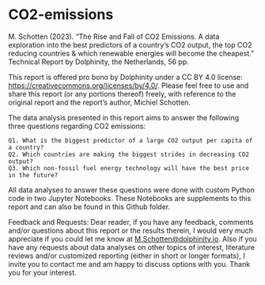 # CO2-emissions

M. Schotten (2023).  “The Rise and Fall of CO2 Emissions.  A data exploration into the best predictors of a country’s CO2 output, the top CO2 reducing countries & which renewable energies will become the cheapest.”  Technical Report by Dolphinity, the Netherlands, 56 pp.

This report is offered pro bono by Dolphinity under a CC BY 4.0 license: https://creativecommons.org/licenses/by/4.0/. Please feel free to use and share this report (or any portions thereof) freely, with reference to the original report and the report’s author, Michiel Schotten.

The data analysis presented in this report aims to answer the following three questions regarding CO2 emissions:

    Q1.	What is the biggest predictor of a large CO2 output per capita of a country?
    Q2.	Which countries are making the biggest strides in decreasing CO2 output?
    Q3.	Which non-fossil fuel energy technology will have the best price in the future?

All data analyses to answer these questions were done with custom Python code in two Jupyter Notebooks.  These Notebooks are supplements to this report and can also be found in this Github folder.

Feedback and Requests:
Dear reader, if you have any feedback, comments and/or questions about this report or the results therein, I would very much appreciate if you could let me know at M.Schotten@dolphinity.io.  Also if you have any requests about data analyses on other topics of interest, literature reviews and/or customized reporting (either in short or longer formats), I invite you to contact me and am happy to discuss options with you.  Thank you for your interest.

